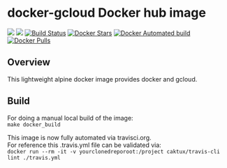 # docker-gcloud Docker hub image

[![](https://images.microbadger.com/badges/image/imduffy15/docker-gcloud.svg)](https://microbadger.com/images/imduffy15/docker-gcloud "Get your own image badge on microbadger.com")
[![](https://images.microbadger.com/badges/version/imduffy15/docker-gcloud.svg)](https://microbadger.com/images/imduffy15/docker-gcloud "Get your own version badge on microbadger.com")
[![Build Status](https://travis-ci.org/imduffy15/docker-gcloud.svg?branch=master)](https://travis-ci.org/imduffy15/docker-gcloud)
[![Docker Stars](https://img.shields.io/docker/stars/imduffy15/docker-gcloud.svg?style=flat)](https://hub.docker.com/r/imduffy15/docker-gcloud/)
[![Docker Automated build](https://img.shields.io/docker/automated/imduffy15/docker-gcloud.svg?style=flat)]()
[![Docker Pulls](https://img.shields.io/docker/pulls/imduffy15/docker-gcloud.svg)]()

## Overview

This lightweight alpine docker image provides docker and gcloud.

## Build

For doing a manual local build of the image:  
`make docker_build`

This image is now fully automated via travisci.org.  
For reference this .travis.yml file can be validated via:  
`docker run --rm -it -v yourclonedreporoot:/project caktux/travis-cli lint ./travis.yml`
